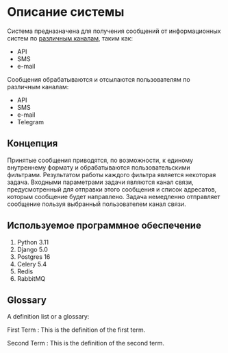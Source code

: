 # Описание системы
Система предназначена для получения сообщений от информационных систем по 
[различным каналам](Каналы-связи-поступающих-сообщений.md), таким как:
    
- API
- SMS
- e-mail

Сообщения обрабатываются и отсылаются пользователям по различным каналам:

- API
- SMS
- e-mail
- Telegram

## Концепция
Принятые сообщения приводятся, по возможности, к единому внутреннему формату и обрабатываются
пользовательскими фильтрами.  Результатом работы каждого фильтра является некоторая задача. 
Входными параметрами задачи являются канал связи, предусмотренный для отправки этого сообщения и 
список адресатов, которым сообщение будет направлено.  Задача немедленно отправляет сообщение пользуя
выбранный пользователем канал связи.


## Используемое программное обеспечение
1. Python 3.11
2. Django 5.0
3. Postgres 16
4. Celery 5.4
5. Redis
6. RabbitMQ


## Glossary

A definition list or a glossary:

First Term
: This is the definition of the first term.

Second Term
: This is the definition of the second term.
